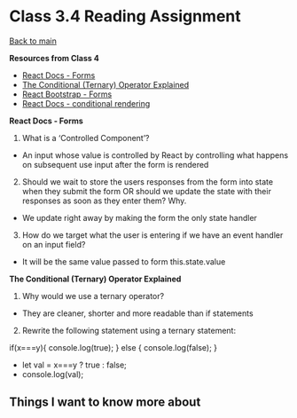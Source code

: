 # Class 3.4 Reading Assignment

[Back to main](https://michaeldulin.github.io/reading-notes)

**Resources from Class 4**
- [React Docs - Forms](https://reactjs.org/docs/forms.html)
- [The Conditional (Ternary) Operator Explained](https://codeburst.io/javascript-the-conditional-ternary-operator-explained-cac7218beeff)
- [React Bootstrap - Forms](https://react-bootstrap.github.io/forms/overview/)
- [React Docs - conditional rendering](https://reactjs.org/docs/conditional-rendering.html)

**React Docs - Forms**
1. What is a ‘Controlled Component’?
  - An input whose value is controlled by React by controlling what happens on subsequent use input after the form is rendered 
2. Should we wait to store the users responses from the form into state when they submit the form OR should we update the state with their responses as soon as they enter them? Why.
  - We update right away by making the form the only state handler
3. How do we target what the user is entering if we have an event handler on an input field?
  - It will be the same value passed to form this.state.value

  
**The Conditional (Ternary) Operator Explained**
1. Why would we use a ternary operator?
  - They are cleaner, shorter and more readable than if statements
2. Rewrite the following statement using a ternary statement:

  if(x===y){
    console.log(true);
  } else {
    console.log(false);
  }
  - let val = x===y ? true : false;
  - console.log(val);

 
## Things I want to know more about

